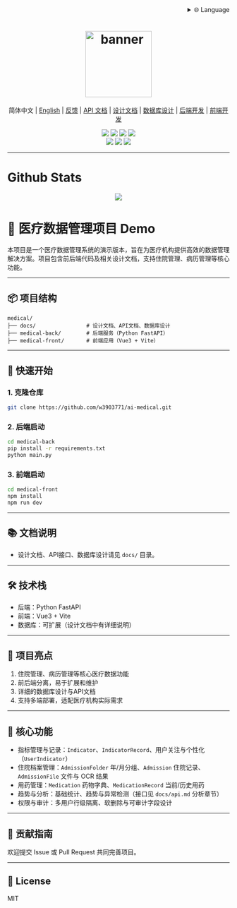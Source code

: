 <div align="right">
  <details>
    <summary>🌐 Language</summary>
    <div>
      <div align="right">
        <p><a href="./docs/README.zh.md">简体中文</a></p>
        <p><a href="./docs/README.en.md">English</a></p>
      </div>
    </div>
  </details>
</div>

<h1 align="center">
  <a href="https://github.com/w3903771/ai-medical">
    <img src="https://img.shields.io/badge/Medical%20Demo-blue?style=for-the-badge" width="150" height="150" alt="banner" /><br>
  </a>
</h1>

 <p align="center">简体中文 | <a href="./docs/README.en.md">English</a> | <a href="https://github.com/w3903771/ai-medical/issues">反馈</a> | <a href="./docs/api.md">API 文档</a> | <a href="./docs/design.md">设计文档</a> | <a href="./docs/database_design.md">数据库设计</a> | <a href="./medical-back/README.md">后端开发</a> | <a href="./medical-front/README.md">前端开发</a></p>



 <div align="center">
   <img src="https://img.shields.io/github/stars/w3903771/ai-medical?style=for-the-badge" />
   <img src="https://img.shields.io/github/forks/w3903771/ai-medical?style=for-the-badge" />
   <img src="https://img.shields.io/github/issues/w3903771/ai-medical?style=for-the-badge" />
   <img src="https://img.shields.io/github/license/w3903771/ai-medical?style=for-the-badge" />
 </div>

 <div align="center">
   <img src="https://img.shields.io/github/last-commit/w3903771/ai-medical?style=for-the-badge" />
   <img src="https://img.shields.io/github/languages/top/w3903771/ai-medical?style=for-the-badge" />
   <img src="https://img.shields.io/github/repo-size/w3903771/ai-medical?style=for-the-badge" />
 </div>

---

# Github Stats
 <div align="center">
    ​​​​<img src="https://github-readme-stats.vercel.app/api?username=w3903771&show_icons=true" />
 </div>
 
# 🏥 医疗数据管理项目 Demo

本项目是一个医疗数据管理系统的演示版本，旨在为医疗机构提供高效的数据管理解决方案。项目包含前后端代码及相关设计文档，支持住院管理、病历管理等核心功能。

---

## 📦 项目结构

```
medical/
├── docs/                # 设计文档、API文档、数据库设计
├── medical-back/        # 后端服务（Python FastAPI）
├── medical-front/       # 前端应用（Vue3 + Vite）
```

---

## 🚀 快速开始

### 1. 克隆仓库
```bash
git clone https://github.com/w3903771/ai-medical.git
```

### 2. 后端启动
```bash
cd medical-back
pip install -r requirements.txt
python main.py
```

### 3. 前端启动
```bash
cd medical-front
npm install
npm run dev
```

---

## 📚 文档说明
- 设计文档、API接口、数据库设计请见 `docs/` 目录。

---

## 🛠 技术栈
- 后端：Python FastAPI
- 前端：Vue3 + Vite
- 数据库：可扩展（设计文档中有详细说明）

---

## 🌟 项目亮点
1. 住院管理、病历管理等核心医疗数据功能
2. 前后端分离，易于扩展和维护
3. 详细的数据库设计与API文档
4. 支持多端部署，适配医疗机构实际需求

---

## 🧩 核心功能
- 指标管理与记录：`Indicator`、`IndicatorRecord`、用户关注与个性化（`UserIndicator`）
- 住院档案管理：`AdmissionFolder` 年/月分组、`Admission` 住院记录、`AdmissionFile` 文件与 OCR 结果
- 用药管理：`Medication` 药物字典、`MedicationRecord` 当前/历史用药
- 趋势与分析：基础统计、趋势与异常检测（接口见 `docs/api.md` 分析章节）
- 权限与审计：多用户行级隔离、软删除与可审计字段设计

---

## 🤝 贡献指南
欢迎提交 Issue 或 Pull Request 共同完善项目。

---

## 📄 License
MIT